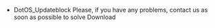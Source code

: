 - DotOS_Updateblock
Please, if you have any problems, contact us as soon as possible to solve 
Download
